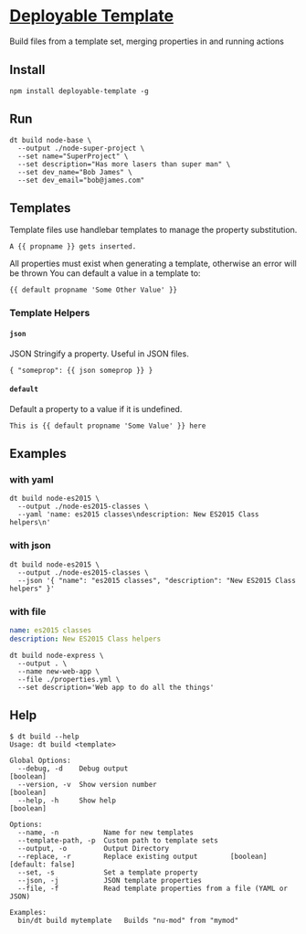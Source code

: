 # [Deployable Template](https://github.com/deployable/node-deployable-template)

Build files from a template set, merging properties in and running actions

## Install

    npm install deployable-template -g

## Run

    dt build node-base \
      --output ./node-super-project \
      --set name="SuperProject" \
      --set description="Has more lasers than super man" \
      --set dev_name="Bob James" \
      --set dev_email="bob@james.com"


## Templates

Template files use handlebar templates to manage the property substitution.

    A {{ propname }} gets inserted.

All properties must exist when generating a template, otherwise an error will be thrown 
You can default a value in a template to:

    {{ default propname 'Some Other Value' }}

### Template Helpers

#### `json`
  
JSON Stringify a property. Useful in JSON files. 

    { "someprop": {{ json someprop }} }

#### `default`

Default a property to a value if it is undefined. 

    This is {{ default propname 'Some Value' }} here

## Examples

### with yaml

    dt build node-es2015 \
      --output ./node-es2015-classes \
      --yaml 'name: es2015 classes\ndescription: New ES2015 Class helpers\n'

### with json

    dt build node-es2015 \
      --output ./node-es2015-classes \
      --json '{ "name": "es2015 classes", "description": "New ES2015 Class helpers" }'

### with file

```yaml
name: es2015 classes
description: New ES2015 Class helpers
```

    dt build node-express \
      --output . \
      --name new-web-app \
      --file ./properties.yml \
      --set description='Web app to do all the things'

## Help

```
$ dt build --help
Usage: dt build <template>

Global Options:
  --debug, -d    Debug output                                          [boolean]
  --version, -v  Show version number                                   [boolean]
  --help, -h     Show help                                             [boolean]

Options:
  --name, -n           Name for new templates
  --template-path, -p  Custom path to template sets
  --output, -o         Output Directory
  --replace, -r        Replace existing output        [boolean] [default: false]
  --set, -s            Set a template property
  --json, -j           JSON template properties
  --file, -f           Read template properties from a file (YAML or JSON)

Examples:
  bin/dt build mytemplate   Builds "nu-mod" from "mymod"

```

